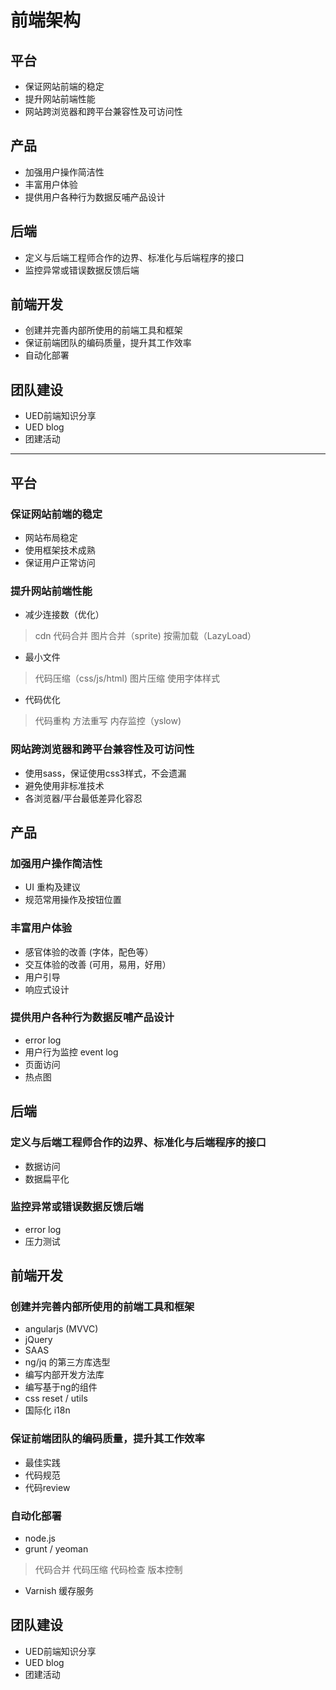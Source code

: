 前端架构
=====

## 平台

* 保证网站前端的稳定
* 提升网站前端性能
* 网站跨浏览器和跨平台兼容性及可访问性

## 产品

* 加强用户操作简洁性
* 丰富用户体验
* 提供用户各种行为数据反哺产品设计

## 后端

* 定义与后端工程师合作的边界、标准化与后端程序的接口
* 监控异常或错误数据反馈后端

## 前端开发

* 创建并完善内部所使用的前端工具和框架
* 保证前端团队的编码质量，提升其工作效率
* 自动化部署

## 团队建设
        
* UED前端知识分享
* UED blog
* 团建活动

-------------

## 平台

### 保证网站前端的稳定

* 网站布局稳定
* 使用框架技术成熟
* 保证用户正常访问

### 提升网站前端性能

* 减少连接数（优化）

> cdn
> 代码合并
> 图片合并（sprite)
> 按需加载（LazyLoad）

* 最小文件

> 代码压缩（css/js/html)
> 图片压缩
> 使用字体样式

* 代码优化

> 代码重构
> 方法重写
> 内存监控（yslow)


### 网站跨浏览器和跨平台兼容性及可访问性

* 使用sass，保证使用css3样式，不会遗漏
* 避免使用非标准技术
* 各浏览器/平台最低差异化容忍

## 产品

### 加强用户操作简洁性

* UI 重构及建议
* 规范常用操作及按钮位置

### 丰富用户体验

* 感官体验的改善 (字体，配色等）
* 交互体验的改善 (可用，易用，好用）
* 用户引导
* 响应式设计

### 提供用户各种行为数据反哺产品设计

* error log 
* 用户行为监控 event log
* 页面访问
* 热点图

## 后端

### 定义与后端工程师合作的边界、标准化与后端程序的接口

* 数据访问
* 数据扁平化

### 监控异常或错误数据反馈后端

* error log 
* 压力测试

## 前端开发

### 创建并完善内部所使用的前端工具和框架

* angularjs (MVVC)
* jQuery
* SAAS
* ng/jq 的第三方库选型
* 编写内部开发方法库
* 编写基于ng的组件
* css reset / utils
* 国际化 i18n

### 保证前端团队的编码质量，提升其工作效率

* 最佳实践
* 代码规范
* 代码review

### 自动化部署

* node.js
* grunt / yeoman
> 代码合并
> 代码压缩
> 代码检查
> 版本控制
* Varnish 缓存服务

## 团队建设
        
* UED前端知识分享
* UED blog
* 团建活动
